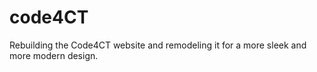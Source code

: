 # code4CT
Rebuilding the Code4CT website and remodeling it for a more sleek and more modern design. 
